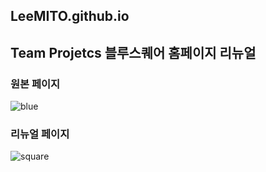 ## LeeMITO.github.io

## Team Projetcs 블루스퀘어 홈페이지 리뉴얼


### 원본 페이지
![blue](https://user-images.githubusercontent.com/58887054/215373289-02a973a3-d47c-4cfe-9b0f-73bfe4f2b30a.png)

### 리뉴얼 페이지
![square](https://user-images.githubusercontent.com/58887054/215373379-7ffb48ec-ac31-4929-887b-7819b1c3c287.png)
